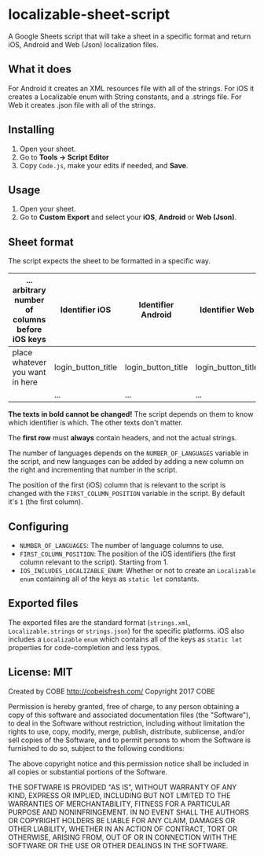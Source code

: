 # localizable-sheet-script
A Google Sheets script that will take a sheet in a specific format and return iOS, Android and Web (Json) localization files.

## What it does

For Android it creates an XML resources file with all of the strings. For iOS it creates a Localizable enum with String constants, and a .strings file. For Web it creates .json file with all of the strings.

## Installing

1. Open your sheet.
2. Go to **Tools -> Script Editor**
3. Copy `Code.js`, make your edits if needed, and **Save**.

## Usage

1. Open your sheet.
2. Go to **Custom Export** and select your **iOS**, **Android** or **Web (Json)**.

## Sheet format

The script expects the sheet to be formatted in a specific way.

| ... arbitrary number of columns before iOS keys | **Identifier iOS** | **Identifier Android** | **Identifier Web** | English text | German text | ... |
|-------------------------------------------------|--------------------|------------------------|------------------------|--------------|-------------|-----|
| place whatever you want in here                 | login_button_title | login_button_title     | login_button_title     | Login        | Einloggen   |     |
|                                                 | ...                | ...                    | ...                    | ...          | ...         |     |

**The texts in bold cannot be changed!** The script depends on them to know which identifier is which. The other texts don't matter.

The **first row** must **always** contain headers, and not the actual strings.

The number of languages depends on the `NUMBER_OF_LANGUAGES` variable in the script, and new languages can be added by adding a new column on the right and incrementing that number in the script.

The position of the first (iOS) column that is relevant to the script is changed with the `FIRST_COLUMN_POSITION` variable in the script. By default it's `1` (the first column).

## Configuring

 - `NUMBER_OF_LANGUAGES`: The number of language columns to use.
 - `FIRST_COLUMN_POSITION`: The position of the iOS identifiers (the first column relevant to the script). Starting from 1.
 - `IOS_INCLUDES_LOCALIZABLE_ENUM`: Whether or not to create an `Localizable` `enum` containing all of the keys as `static let` constants.
 
## Exported files

The exported files are the standard format (`strings.xml`, `Localizable.strings` or `strings.json`) for the specific platforms. iOS also includes a `Localizable` `enum` which contains all of the keys as `static let` properties for code-completion and less typos. 

## License: MIT

Created by COBE http://cobeisfresh.com/
Copyright 2017 COBE

Permission is hereby granted, free of charge, to any person obtaining a copy of this software and associated documentation files (the "Software"), to deal in the Software without restriction, including without limitation the rights to use, copy, modify, merge, publish, distribute, sublicense, and/or sell copies of the Software, and to permit persons to whom the Software is furnished to do so, subject to the following conditions:

The above copyright notice and this permission notice shall be included in all copies or substantial portions of the Software.

THE SOFTWARE IS PROVIDED "AS IS", WITHOUT WARRANTY OF ANY KIND, EXPRESS OR IMPLIED, INCLUDING BUT NOT LIMITED TO THE WARRANTIES OF MERCHANTABILITY, FITNESS FOR A PARTICULAR PURPOSE AND NONINFRINGEMENT. IN NO EVENT SHALL THE AUTHORS OR COPYRIGHT HOLDERS BE LIABLE FOR ANY CLAIM, DAMAGES OR OTHER LIABILITY, WHETHER IN AN ACTION OF CONTRACT, TORT OR OTHERWISE, ARISING FROM, OUT OF OR IN CONNECTION WITH THE SOFTWARE OR THE USE OR OTHER DEALINGS IN THE SOFTWARE.
